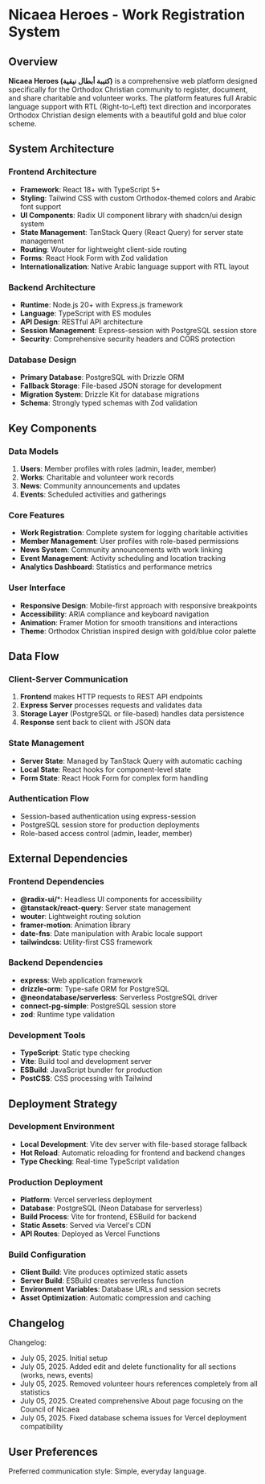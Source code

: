 # Nicaea Heroes - Work Registration System

## Overview

**Nicaea Heroes (كتيبة أبطال نيقية)** is a comprehensive web platform designed specifically for the Orthodox Christian community to register, document, and share charitable and volunteer works. The platform features full Arabic language support with RTL (Right-to-Left) text direction and incorporates Orthodox Christian design elements with a beautiful gold and blue color scheme.

## System Architecture

### Frontend Architecture
- **Framework**: React 18+ with TypeScript 5+
- **Styling**: Tailwind CSS with custom Orthodox-themed colors and Arabic font support
- **UI Components**: Radix UI component library with shadcn/ui design system
- **State Management**: TanStack Query (React Query) for server state management
- **Routing**: Wouter for lightweight client-side routing
- **Forms**: React Hook Form with Zod validation
- **Internationalization**: Native Arabic language support with RTL layout

### Backend Architecture
- **Runtime**: Node.js 20+ with Express.js framework
- **Language**: TypeScript with ES modules
- **API Design**: RESTful API architecture
- **Session Management**: Express-session with PostgreSQL session store
- **Security**: Comprehensive security headers and CORS protection

### Database Design
- **Primary Database**: PostgreSQL with Drizzle ORM
- **Fallback Storage**: File-based JSON storage for development
- **Migration System**: Drizzle Kit for database migrations
- **Schema**: Strongly typed schemas with Zod validation

## Key Components

### Data Models
1. **Users**: Member profiles with roles (admin, leader, member)
2. **Works**: Charitable and volunteer work records
3. **News**: Community announcements and updates  
4. **Events**: Scheduled activities and gatherings

### Core Features
- **Work Registration**: Complete system for logging charitable activities
- **Member Management**: User profiles with role-based permissions
- **News System**: Community announcements with work linking
- **Event Management**: Activity scheduling and location tracking
- **Analytics Dashboard**: Statistics and performance metrics

### User Interface
- **Responsive Design**: Mobile-first approach with responsive breakpoints
- **Accessibility**: ARIA compliance and keyboard navigation
- **Animation**: Framer Motion for smooth transitions and interactions
- **Theme**: Orthodox Christian inspired design with gold/blue color palette

## Data Flow

### Client-Server Communication
1. **Frontend** makes HTTP requests to REST API endpoints
2. **Express Server** processes requests and validates data
3. **Storage Layer** (PostgreSQL or file-based) handles data persistence
4. **Response** sent back to client with JSON data

### State Management
- **Server State**: Managed by TanStack Query with automatic caching
- **Local State**: React hooks for component-level state
- **Form State**: React Hook Form for complex form handling

### Authentication Flow
- Session-based authentication using express-session
- PostgreSQL session store for production deployments
- Role-based access control (admin, leader, member)

## External Dependencies

### Frontend Dependencies
- **@radix-ui/***: Headless UI components for accessibility
- **@tanstack/react-query**: Server state management
- **wouter**: Lightweight routing solution
- **framer-motion**: Animation library
- **date-fns**: Date manipulation with Arabic locale support
- **tailwindcss**: Utility-first CSS framework

### Backend Dependencies
- **express**: Web application framework
- **drizzle-orm**: Type-safe ORM for PostgreSQL
- **@neondatabase/serverless**: Serverless PostgreSQL driver
- **connect-pg-simple**: PostgreSQL session store
- **zod**: Runtime type validation

### Development Tools
- **TypeScript**: Static type checking
- **Vite**: Build tool and development server
- **ESBuild**: JavaScript bundler for production
- **PostCSS**: CSS processing with Tailwind

## Deployment Strategy

### Development Environment
- **Local Development**: Vite dev server with file-based storage fallback
- **Hot Reload**: Automatic reloading for frontend and backend changes
- **Type Checking**: Real-time TypeScript validation

### Production Deployment
- **Platform**: Vercel serverless deployment
- **Database**: PostgreSQL (Neon Database for serverless)
- **Build Process**: Vite for frontend, ESBuild for backend
- **Static Assets**: Served via Vercel's CDN
- **API Routes**: Deployed as Vercel Functions

### Build Configuration
- **Client Build**: Vite produces optimized static assets
- **Server Build**: ESBuild creates serverless function
- **Environment Variables**: Database URLs and session secrets
- **Asset Optimization**: Automatic compression and caching

## Changelog

Changelog:
- July 05, 2025. Initial setup
- July 05, 2025. Added edit and delete functionality for all sections (works, news, events)
- July 05, 2025. Removed volunteer hours references completely from all statistics
- July 05, 2025. Created comprehensive About page focusing on the Council of Nicaea
- July 05, 2025. Fixed database schema issues for Vercel deployment compatibility

## User Preferences

Preferred communication style: Simple, everyday language.